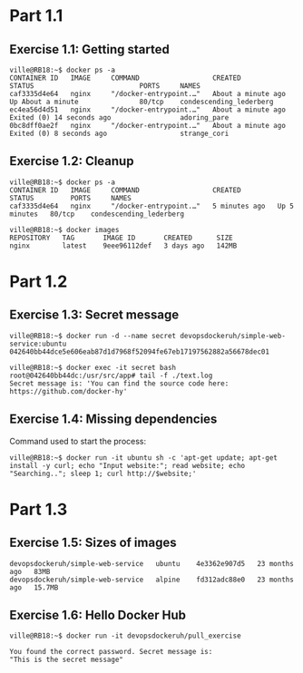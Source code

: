 # Part 1.1

## Exercise 1.1: Getting started
``` 
ville@RB18:~$ docker ps -a
CONTAINER ID   IMAGE     COMMAND                  CREATED              STATUS                          PORTS     NAMES
caf3335d4e64   nginx     "/docker-entrypoint.…"   About a minute ago   Up About a minute               80/tcp    condescending_lederberg
ec4ea56d4d51   nginx     "/docker-entrypoint.…"   About a minute ago   Exited (0) 14 seconds ago                 adoring_pare
0bc8dff0ae2f   nginx     "/docker-entrypoint.…"   About a minute ago   Exited (0) 8 seconds ago                  strange_cori 
```
## Exercise 1.2: Cleanup
````
ville@RB18:~$ docker ps -a
CONTAINER ID   IMAGE     COMMAND                  CREATED         STATUS         PORTS     NAMES
caf3335d4e64   nginx     "/docker-entrypoint.…"   5 minutes ago   Up 5 minutes   80/tcp    condescending_lederberg

ville@RB18:~$ docker images
REPOSITORY   TAG       IMAGE ID       CREATED      SIZE
nginx        latest    9eee96112def   3 days ago   142MB
````

# Part 1.2
## Exercise 1.3: Secret message
```
ville@RB18:~$ docker run -d --name secret devopsdockeruh/simple-web-service:ubuntu
042640bb44dce5e606eab87d1d7968f52094fe67eb17197562882a56678dec01

ville@RB18:~$ docker exec -it secret bash
root@042640bb44dc:/usr/src/app# tail -f ./text.log
Secret message is: 'You can find the source code here: https://github.com/docker-hy'
```

## Exercise 1.4: Missing dependencies
Command used to start the process:
```
ville@RB18:~$ docker run -it ubuntu sh -c 'apt-get update; apt-get install -y curl; echo "Input website:"; read website; echo "Searching.."; sleep 1; curl http://$website;'
```

# Part 1.3
## Exercise 1.5: Sizes of images
```
devopsdockeruh/simple-web-service   ubuntu    4e3362e907d5   23 months ago   83MB
devopsdockeruh/simple-web-service   alpine    fd312adc88e0   23 months ago   15.7MB
```

## Exercise 1.6: Hello Docker Hub
```
ville@RB18:~$ docker run -it devopsdockeruh/pull_exercise

You found the correct password. Secret message is:
"This is the secret message"
```